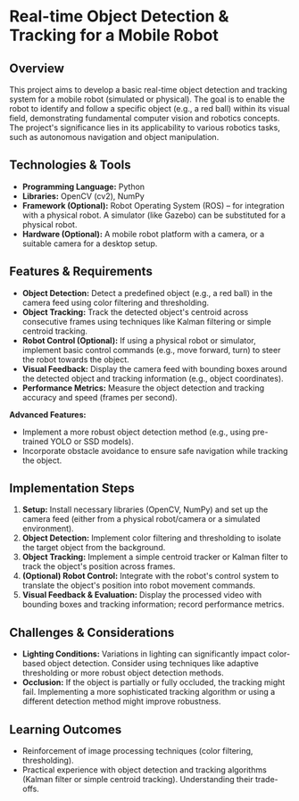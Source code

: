 # Real-time Object Detection & Tracking for a Mobile Robot

## Overview

This project aims to develop a basic real-time object detection and tracking system for a mobile robot (simulated or physical).  The goal is to enable the robot to identify and follow a specific object (e.g., a red ball) within its visual field, demonstrating fundamental computer vision and robotics concepts.  The project's significance lies in its applicability to various robotics tasks, such as autonomous navigation and object manipulation.

## Technologies & Tools

* **Programming Language:** Python
* **Libraries:** OpenCV (cv2), NumPy
* **Framework (Optional):** Robot Operating System (ROS) – for integration with a physical robot.  A simulator (like Gazebo) can be substituted for a physical robot.
* **Hardware (Optional):** A mobile robot platform with a camera, or a suitable camera for a desktop setup.

## Features & Requirements

- **Object Detection:** Detect a predefined object (e.g., a red ball) in the camera feed using color filtering and thresholding.
- **Object Tracking:** Track the detected object's centroid across consecutive frames using techniques like Kalman filtering or simple centroid tracking.
- **Robot Control (Optional):** If using a physical robot or simulator, implement basic control commands (e.g., move forward, turn) to steer the robot towards the object.
- **Visual Feedback:** Display the camera feed with bounding boxes around the detected object and tracking information (e.g., object coordinates).
- **Performance Metrics:**  Measure the object detection and tracking accuracy and speed (frames per second).

**Advanced Features:**
- Implement a more robust object detection method (e.g., using pre-trained YOLO or SSD models).
- Incorporate obstacle avoidance to ensure safe navigation while tracking the object.


## Implementation Steps

1. **Setup:** Install necessary libraries (OpenCV, NumPy) and set up the camera feed (either from a physical robot/camera or a simulated environment).
2. **Object Detection:** Implement color filtering and thresholding to isolate the target object from the background.
3. **Object Tracking:** Implement a simple centroid tracker or Kalman filter to track the object's position across frames.
4. **(Optional) Robot Control:** Integrate with the robot's control system to translate the object's position into robot movement commands.
5. **Visual Feedback & Evaluation:** Display the processed video with bounding boxes and tracking information; record performance metrics.


## Challenges & Considerations

- **Lighting Conditions:** Variations in lighting can significantly impact color-based object detection.  Consider using techniques like adaptive thresholding or more robust object detection methods.
- **Occlusion:** If the object is partially or fully occluded, the tracking might fail. Implementing a more sophisticated tracking algorithm or using a different detection method might improve robustness.


## Learning Outcomes

- Reinforcement of image processing techniques (color filtering, thresholding).
- Practical experience with object detection and tracking algorithms (Kalman filter or simple centroid tracking).  Understanding their trade-offs.

